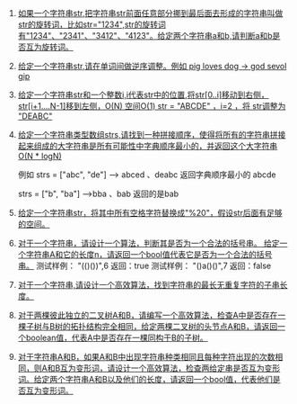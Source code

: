 1. [如果一个字符串str,把字符串str前面任意部分挪到最后面去形成的字符串叫做str的旋转词，比如str="1234",str的旋转词有"1234"、"2341"、"3412"、"4123"。给定两个字符串a和b,请判断a和b是否互为旋转词。](https://github.com/raojianxiong/Notes/blob/master/basic/algorithms/day01/StringTest.java)

2. [给定一个字符串str,请在单词间做逆序调整。例如 pig loves dog -> god sevol gip](https://github.com/raojianxiong/Notes/blob/master/basic/algorithms/day01/StringTest.java)

3. [给定一个字符串str和一个整数i,i代表str中的位置,将str[0..i]移动到右侧，str[i+1....N-1]移到左侧，O(N) 空间O(1) str = "ABCDE" ，i=2 ，将 str调整为 "DEABC"](https://github.com/raojianxiong/Notes/blob/master/basic/algorithms/day01/StringTest.java)

4. [给定一个字符串类型数组strs,请找到一种拼接顺序，使得将所有的字符串拼接起来组成的大字符串是所有可能性中字典顺序最小的，并返回这个大字符串 O(N * logN)](https://github.com/raojianxiong/Notes/blob/master/basic/algorithms/day01/StringTest.java)

   例如 strs = ["abc", "de"] --> abced 、deabc 返回字典顺序最小的 abcde

   strs = ["b", "ba"] -->bba 、bab 返回的是bab

5. [给定一个字符串str，将其中所有空格字符替换成"%20"，假设str后面有足够的空间。](https://github.com/raojianxiong/Notes/blob/master/basic/algorithms/day01/StringTest.java)

6. [对于一个字符串，请设计一个算法，判断其是否为一个合法的括号串。
   给定一个字符串A和它的长度n，请返回一个bool值代表它是否为一个合法的括号串。](https://github.com/raojianxiong/Notes/blob/master/basic/algorithms/day01/StringTest.java)
   测试样例：
   "(()())",6
   返回：true
   测试样例：
   "()a()()",7
   返回：false

7. [对于一个字符串,请设计一个高效算法，找到字符串的最长无重复字符的子串长度。](https://github.com/raojianxiong/Notes/blob/master/basic/algorithms/day01/StringTest.java)

8. [对于两棵彼此独立的二叉树A和B，请编写一个高效算法，检查A中是否存在一棵子树与B树的拓扑结构完全相同，给定两棵二叉树的头节点A和B，请返回一个boolean值，代表A中是否存在一棵同构于B的子树。](https://github.com/raojianxiong/Notes/blob/master/basic/algorithms/day01/DemoEight.java)

9. [对于字符串A和B，如果A和B中出现字符串种类相同且每种字符出现的次数相同，则A和B互为变形词，请设计一个高效算法，检查两给定串是否互为变形词。给定两个字符串A和B以及他们的长度，请返回一个bool值，代表他们是否互为变形词。](https://github.com/raojianxiong/Notes/blob/master/basic/algorithms/day01/DemoNine.java)